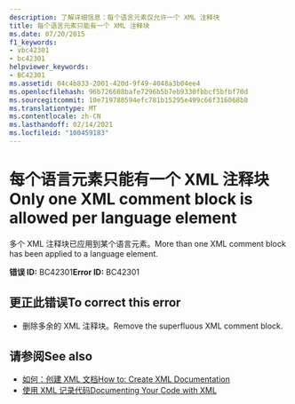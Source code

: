```yaml
---
description: 了解详细信息：每个语言元素仅允许一个 XML 注释块
title: 每个语言元素只能有一个 XML 注释块
ms.date: 07/20/2015
f1_keywords:
- vbc42301
- bc42301
helpviewer_keywords:
- BC42301
ms.assetid: 04c4b833-2001-420d-9f49-4048a3b04ee4
ms.openlocfilehash: 96b726608bafe7296b5b7eb9330fbbcf5bfbf70d
ms.sourcegitcommit: 10e719780594efc781b15295e499c66f316068b8
ms.translationtype: MT
ms.contentlocale: zh-CN
ms.lasthandoff: 02/14/2021
ms.locfileid: "100459183"
---
```

# <a name="only-one-xml-comment-block-is-allowed-per-language-element"></a><span data-ttu-id="3b8a7-103">每个语言元素只能有一个 XML 注释块</span><span class="sxs-lookup"><span data-stu-id="3b8a7-103">Only one XML comment block is allowed per language element</span></span>

<span data-ttu-id="3b8a7-104">多个 XML 注释块已应用到某个语言元素。</span><span class="sxs-lookup"><span data-stu-id="3b8a7-104">More than one XML comment block has been applied to a language element.</span></span>  
  
 <span data-ttu-id="3b8a7-105">**错误 ID:** BC42301</span><span class="sxs-lookup"><span data-stu-id="3b8a7-105">**Error ID:** BC42301</span></span>  
  
## <a name="to-correct-this-error"></a><span data-ttu-id="3b8a7-106">更正此错误</span><span class="sxs-lookup"><span data-stu-id="3b8a7-106">To correct this error</span></span>  
  
- <span data-ttu-id="3b8a7-107">删除多余的 XML 注释块。</span><span class="sxs-lookup"><span data-stu-id="3b8a7-107">Remove the superfluous XML comment block.</span></span>  
  
## <a name="see-also"></a><span data-ttu-id="3b8a7-108">请参阅</span><span class="sxs-lookup"><span data-stu-id="3b8a7-108">See also</span></span>

- [<span data-ttu-id="3b8a7-109">如何：创建 XML 文档</span><span class="sxs-lookup"><span data-stu-id="3b8a7-109">How to: Create XML Documentation</span></span>](../programming-guide/program-structure/how-to-create-xml-documentation.md)
- [<span data-ttu-id="3b8a7-110">使用 XML 记录代码</span><span class="sxs-lookup"><span data-stu-id="3b8a7-110">Documenting Your Code with XML</span></span>](../programming-guide/program-structure/documenting-your-code-with-xml.md)
